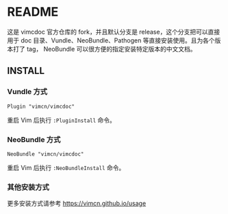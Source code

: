 
# README

这是 vimcdoc 官方仓库的 fork，并且默认分支是 release，这个分支把可以直接用于
doc 目录、Vundle、NeoBundle、Pathogen 等直接安装使用。且为各个版本打了 tag，
NeoBundle 可以很方便的指定安装特定版本的中文文档。

## INSTALL

### Vundle 方式

```
Plugin "vimcn/vimcdoc"
```

重启 Vim 后执行 `:PluginInstall` 命令。

### NeoBundle 方式

```
NeoBundle "vimcn/vimcdoc"
```

重启 Vim 后执行 `:NeoBundleInstall` 命令。

### 其他安装方式

更多安装方式请参考 https://vimcn.github.io/usage
